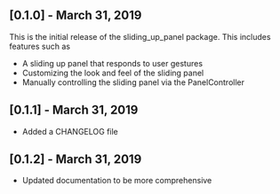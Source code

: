 ## [0.1.0] - March 31, 2019

This is the initial release of the sliding_up_panel package. This includes features such as
- A sliding up panel that responds to user gestures
- Customizing the look and feel of the sliding panel
- Manually controlling the sliding panel via the PanelController

## [0.1.1] - March 31, 2019

- Added a CHANGELOG file

## [0.1.2] - March 31, 2019

 - Updated documentation to be more comprehensive